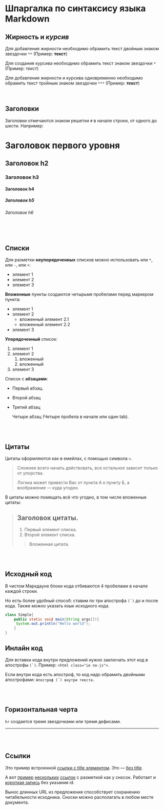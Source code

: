 # Шпаргалка по синтаксису языка Markdown

## **Жирность** и *курсив*

Для добавления жирности необходимо обрамить текст двойным знаком звездочки `**` (Пример: **текст**)  

Для создания курсива необходимо обрамить текст знаком звездочки `*` (Пример: *текст*)  

Для добавления жирности и курсива одновременно необходимо обрамить текст тройным знаком звездочки `***` (Пример: ***текст***)  
<br><br>

## **Заголовки**

Заголовки отмечаются знаком решетки `#` в начале строки, от одного до шести. Например:

# Заголовок первого уровня #
## Заголовок h2
### Заголовок h3
#### Заголовок h4
##### Заголовок h5
###### Заголовок h6

<br><br>

## **Списки**

Для разметки **неупорядоченных** списков можно использовать или `*`, или `-`, или `+`:

- элемент 1
- элемент 2
- элемент 3

**Вложенные** пункты создаются четырьмя пробелами перед маркером пункта:

* элемент 1
* элемент 2
    * вложенный элемент 2.1
    * вложенный элемент 2.2
* элемент 3

**Упорядоченный** список:

1. элемент 1
2. элемент 2
    1. вложенный
    2. вложенный
3. элемент 3

Список с **абзацами**:

* Первый абзац.

* Второй абзац 

* Третий абзац

    Четыре абзац (Четыре пробела в начале или один tab).

<br><br>

## **Цитаты**

Цитаты оформляются как в емейлах, с помощью символа `>`.

> Сложнее всего начать действовать, все остальное зависит только от упорства.
>
> Логика может привести Вас от пункта А к пункту Б, а воображение — куда угодно.

В цитаты можно помещать всё что угодно, в том числе вложенные цитаты:

> ## Заголовок цитаты.
>
> 1.   Первый элемент списка.
> 2.   Второй элемент списка.
>
> > Вложенная цитата.

<br><br>

## **Исходный код**

В чистом Маркдауне блоки кода отбиваются 4 пробелами в начале каждой строки.

Но есть более удобный способ: ставим по три апострофа `` (`) `` до и после кода. Также можно указать язык исходного кода.

```java
class Simple{  
    public static void main(String args[]){  
     System.out.println("Hello world");  
    }  
}  
```
## **Инлайн код**

Для вставки кода внутри предложений нужно заключать этот код в апострофы ``(`)``. Пример: `<html class="ie no-js">`.

Если внутри кода есть апостроф, то код надо обрамить двойными апострофами: ``Апостроф (`) внутри текста.``

<br><br>

## **Горизонтальная черта**

`hr` создается тремя звездочками или тремя дефисами.

***

<br><br>

## **Ссылки**

Это пример встроенной [ссылки с title элементом](https://gb.ru "ссылка на GB"). Это — [без title](https://gb.ru).

А вот [пример][1] [нескольких][2] [ссылок][id] с разметкой как у сносок. Работает и [короткая запись][] без указания id.

[1]: https://gb.ru "Optional Title Here"
[2]: https://www.google.com
[id]: https://www.yandex.ru (Optional Title Here)
[короткая запись]: http://example.com/short

Вынос длинных URL из предложения способствует сохранению читабельности исходника. Сноски можно располагать в любом месте документа.